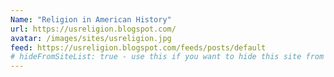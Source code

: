 ```yaml
---
Name: "Religion in American History"
url: https://usreligion.blogspot.com/
avatar: /images/sites/usreligion.jpg
feed: https://usreligion.blogspot.com/feeds/posts/default
# hideFromSiteList: true - use this if you want to hide this site from the list of sites on this page: https://eleventy-m10y.lkmt.us/sites/
---
```

